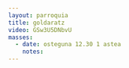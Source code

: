 ```yaml
---
layout: parroquia
title: goldaratz
video: GSw3U5DNbvU
masses:
  - date: osteguna 12.30 1 astea
    notes:
---
```


